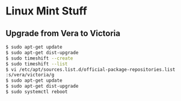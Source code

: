 # Linux Mint Stuff

## Upgrade from Vera to Victoria

```sh
$ sudo apt-get update
$ sudo apt-get dist-upgrade
$ sudo timeshift --create
$ sudo timeshift --list
$ vi /etc/apt/sources.list.d/official-package-repositories.list
:s/vera/victoria/g
$ sudo apt-get update
$ sudo apt-get dist-upgrade
$ sudo systemctl reboot
```
